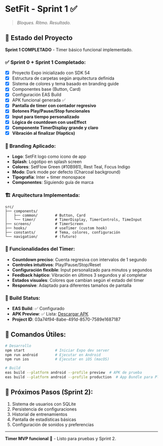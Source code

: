 # SetFit - Sprint 1 ✅

> *Bloques. Ritmo. Resultado.*

## 🚀 Estado del Proyecto

**Sprint 1 COMPLETADO** - Timer básico funcional implementado.

### ✅ Sprint 0 + Sprint 1 Completado:
- [x] Proyecto Expo inicializado con SDK 54
- [x] Estructura de carpetas según arquitectura definida
- [x] Sistema de colores y tema basado en branding guide
- [x] Componentes base (Button, Card)
- [x] Configuración EAS Build
- [x] APK funcional generada ✅
- [x] **Pantalla de timer con contador regresivo**
- [x] **Botones Play/Pause/Stop funcionales**
- [x] **Input para tiempo personalizado**
- [x] **Lógica de countdown con useEffect**
- [x] **Componente TimerDisplay grande y claro**
- [x] **Vibración al finalizar (Haptics)**

### 🎨 Branding Aplicado:
- **Logo**: SetFit logo como icono de app
- **Splash**: Logotipo en splash screen
- **Colores**: SetFlow Green (#10B981), Rest Teal, Focus Indigo
- **Modo**: Dark mode por defecto (Charcoal background)
- **Tipografía**: Inter + timer monospace
- **Componentes**: Siguiendo guía de marca

### 🏗️ Arquitectura Implementada:
```
src/
├── components/
│   ├── common/        # Button, Card
│   └── timer/         # TimerDisplay, TimerControls, TimeInput
├── screens/           # TimerScreen
├── hooks/             # useTimer (custom hook)
├── constants/         # Tema, colores, configuración
└── navigation/        # (futuro)
```

### 🎯 Funcionalidades del Timer:
- **Countdown preciso**: Cuenta regresiva con intervalos de 1 segundo
- **Controles intuitivos**: Play/Pause/Stop/Reset
- **Configuración flexible**: Input personalizado para minutos y segundos
- **Feedback háptico**: Vibración en últimos 3 segundos y al completar
- **Estados visuales**: Colores que cambian según el estado del timer
- **Responsive**: Adaptado para diferentes tamaños de pantalla

### 📱 Build Status:
- **EAS Build**: ✅ Configurado
- **APK Preview**: ✅ Lista: [Descargar APK](https://expo.dev/accounts/sebadp/projects/setfit/builds/53c2d1f7-6906-4c79-a35d-c3ef1c5265d8)
- **Project ID**: 03a74f94-8abe-491d-8570-7589e1687187

## 🔧 Comandos Útiles:

```bash
# Desarrollo
npm start              # Iniciar Expo dev server
npm run android        # Ejecutar en Android
npm run ios            # Ejecutar en iOS (macOS)

# Build
eas build --platform android --profile preview  # APK de prueba
eas build --platform android --profile production  # App Bundle para Play Store
```

## 🎯 Próximos Pasos (Sprint 2):
1. Sistema de usuarios con SQLite
2. Persistencia de configuraciones
3. Historial de entrenamientos
4. Pantalla de estadísticas básicas
5. Configuración de sonidos y preferencias

---

**Timer MVP funcional** 🎉 - Listo para pruebas y Sprint 2.
